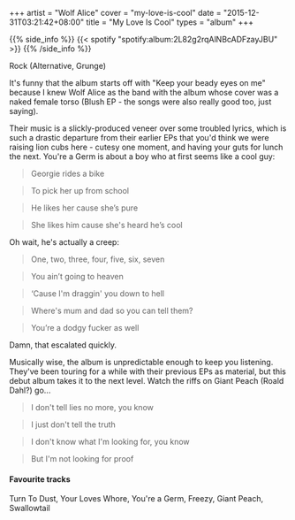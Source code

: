 +++
artist = "Wolf Alice"
cover = "my-love-is-cool"
date = "2015-12-31T03:21:42+08:00"
title = "My Love Is Cool"
types = "album"
+++

{{% side_info %}}
{{< spotify "spotify:album:2L82g2rqAlNBcADFzayJBU" >}}
{{% /side_info %}}

Rock (Alternative, Grunge)

It's funny that the album starts off with "Keep your beady eyes on me" because I knew Wolf Alice as the band with the album whose cover was a naked female torso (Blush EP - the songs were also really good too, just saying).

Their music is a slickly-produced veneer over some troubled lyrics, which is such a drastic departure from their earlier EPs that you'd think we were raising lion cubs here - cutesy one moment, and having your guts for lunch the next. You're a Germ is about a boy who at first seems like a cool guy:

>Georgie rides a bike

> To pick her up from school

> He likes her cause she’s pure

>She likes him cause she's heard he’s cool

Oh wait, he's actually a creep:

>One, two, three, four, five, six, seven

>You ain’t going to heaven

>‘Cause I'm draggin' you down to hell

>Where's mum and dad so you can tell them?

>You’re a dodgy fucker as well

Damn, that escalated quickly.

Musically wise, the album is unpredictable enough to keep you listening. They've been touring for a while with their previous EPs as material, but this debut album takes it to the next level. Watch the riffs on Giant Peach (Roald Dahl?) go...

>I don't tell lies no more, you know

>I just don't tell the truth

>I don't know what I'm looking for, you know

>But I'm not looking for proof

#### Favourite tracks

Turn To Dust, Your Loves Whore, You're a Germ, Freezy, Giant Peach, Swallowtail